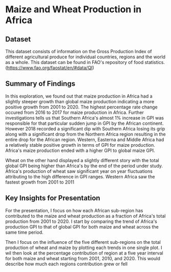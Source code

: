 # Maize and Wheat Production in Africa

## Dataset
This dataset  consists of information on the Gross Production Index of different
agricultural produce for individual countries, regions and the world as a whole.
This dataset can be found in FAO's repository of food statistics.
(https://www.fao.org/faostat/en/#data/QI)


## Summary of Findings

In this exploration, we found out that maize production in Africa had a slightly
steeper growth than global maize production indicating a more positive growth from
2001 to 2020. The highest percentage rate change occured from 2016 to 2017 for maize
production in Africa. Further investigations tells us that Southern Africa's almost
1% increase in GPI was responsible for that particular sudden jump in GPI by the
African continent. However 2018 recorded a significant dip with Southern Africa 
losing its grip along with a significant drop from the Northern Africa region resulting
in the entire drop for the African region. Western, Easterna and Middle Africa had a 
relatively stable positive growth in terms of GPI for maize production. Africa's maize
production ended with a higher GPI to global maize GPI.

Wheat on the other hand displayed a slightly different story with the total global GPI 
being higher than Africa's by the end of the period under study. Africa's production of
wheat saw significant year on year fluctuations attributing to the high difference in GPI
ranges. Western Africa saw the fastest growth from 2001 to 2011


## Key Insights for Presentation

For the presentation, I focus on how each African sub-region has contributed to the 
maize and wheat production as a fraction of Africa's total production from 2001 to 2020.
I start by comparing the trend of Africa's production GPI to that of global GPI for both
maize and wheat across the same time period.

Then I focus on the influence of the five different sub-regions on the total production 
of wheat and maize by plotting each trends in one single plot. I wil then look at the 
percentage contribution of region at a five year interval for both maize and wheat
starting from 2001, 2010, and 2020. This would describe how much each regions contribution
grew or fell 

